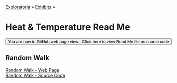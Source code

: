 [Exploratoria]( http://exploratoria.github.io ) &raquo; [Exhibits]( http://exploratoria.github.io/exhibits/ ) &raquo;

Heat & Temperature Read Me
====

<span style="display: none"> [You are now in GitHub source code view - Click here to view Read Me file as a web page]( http://exploratoria.github.io/exhibits/heat/index.html 'View file as a web page' ) </span>
<input type=button value="You are now in GitHub web page view - Click here to view Read Me file as source code" onclick="window.location.href='https://github.com/exploratoria/exploratoria.github.io/tree/master/exhibits/heat/'" />

## Random Walk

[Random Walk - Web Page]( http://exploratoria.github.io/exhibits/heat/random-walk/index.html )  
[Random Walk - Source Code]( https://github.com/exploratoria/exploratoria.github.io/tree/master/exhibits/heat/random-walk/ )
